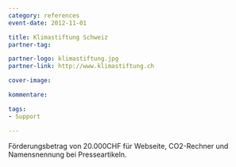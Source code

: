 ```yaml
---
category: references
event-date: 2012-11-01

title: Klimastiftung Schweiz
partner-tag: 

partner-logo: klimastiftung.jpg
partner-link: http://www.klimastiftung.ch

cover-image: 

kommentare:

tags:
- Support

---
```


Förderungsbetrag von 20.000CHF für Webseite, CO2-Rechner und Namensnennung bei Presseartikeln.